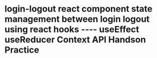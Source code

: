 # login-logout react component state management between login logout using react hooks ---- useEffect useReducer Context API Handson Practice
